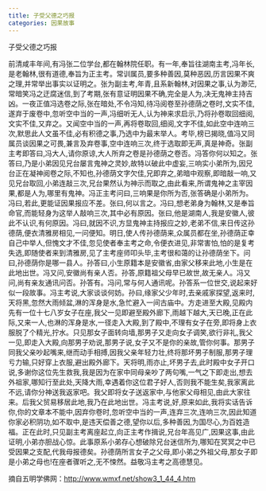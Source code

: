 ```yaml
---
title: 子受父德之巧报
categories: 因果故事
---
```


	   
子受父德之巧报

前清咸丰年间,有冯张二位学台,都在翰林院任职。有一年,奉旨往湖南主考,冯年长,是老翰林,很有道德,奉旨为正主考。常训属员,要多种善因,莫种恶因,历言因果不爽之理,并常举出事实以证明之。张为副主考,年青,且系新翰林,对因果之事,认为渺茫,常暗笑冯之迂腐迷信,到了考期,张有意证明因果不确,完全是人为,决无鬼神主持吉凶。一夜正值冯选卷之际,张在暗处,不令冯知,待冯阅卷至孙德荫之卷时,文实不佳,遂弃于废卷中,忽听空中当的一声,冯细听无人,认为神来求启示,乃将孙卷取回细阅,文实不佳,又弃之。又闻空中当的一声,再将卷取回,细阅,文字不佳,如此空中连响三次,默思此人文虽不佳,必有积德之事,乃选中为最末举人。考毕,榜已揭晓,值冯又同属员谈因果之可畏,兼言及弃卷事,空中连响三次,终于选取即无声,真是神奇。张副主考即答曰,冯大人,请你原谅,大人所弃之卷是孙德荫之卷否。冯答你何以知之。张答曰,乃是小弟因见兄台屡言鬼神之灵妙,故特以破此中虚妄,三响实小弟所为,因兄台正在凝神阅卷之际,不知也,孙德荫文字欠佳,兄即弃之,弟暗中观察,即暗敲一响,又见兄台取回,小弟连敲三次,兄台果然认为神示而取之,由此看来,所谓鬼神之主宰因果,都是人为,哪里有鬼神。冯正主考问曰,三响果是你所为否,张答确是小弟所为。冯曰,若此,更能证因果报应不差。张曰,何以言之。冯曰,想老弟身为翰林,又是奉旨命官,而能轻身为这举人敲响三次,其中必有原因。张曰,他是湖南人,我是安徽人,彼此不认识,有何原因。冯曰,就因不识,方显鬼神主持报应之妙,老弟不信,来日传这孙德荫,便衣清雅房相见,一问便知。明日,使人传孙德荫来,众属员都在坐,孙德荫正幸自己中举人,但愧文才不佳,忽见使者奉主考之命,令便衣进见,非常害怕,怕的是复考失选,即随使者来到清雅房,见了主考座师叩头毕,主考很和蔼的让孙德荫坐下。问曰,孙德荫你是哪一县人。孙答曰,小生原籍本是安徽省,由家父移来此地,小生是在此地出世。冯又问,安徽尚有亲人否。孙答,原籍祖父母早已故世,故无亲人。冯又问,尚有亲友通讯问否。孙答有。冯问,常与何人通讯呢。孙答系一位世交,说起来好似一段故事。冯主考说,大家谈谈何妨。孙曰,缘家父少年时,去亲戚家探望,返来时,天将黑,忽然大雨倾盆,淋的浑身是水,急忙避入一间古庙中。方走进至大殿,见殿内先有一位十七八岁女子在座,我父一见即避至殿外廊下,雨越下越大,天已晚,正在此际,又来一人,也淋的浑身是水,一径走入大殿,到了殿中,不理有女子在旁,即将身上衣服脱了个精光,拧水。只见那女子面转向墙,那男子又走向女子调笑,欲行非礼,我父一见,即走入大殿,向那男子劝说,那男子说,女子又不是你的亲故,管你何事。那男子同我父亲吵起嘴来,继而动手相搏,因我父亲年轻力壮,终将那坏男子制服,那男子理亏力输,只好穿上衣服,避出殿外廊下。天将明,雨亦止,坏男子去,此时殿中女子开口说,多谢你这位先生救我,我是因为在家中同母亲吵了两句嘴,一气之下即走出,想去外祖家,哪知行至此处,天降大雨,幸遇着你这位君子好人,否则我不能生矣,我家离此不远,请你分神送我返家吧。我父即将女子送返家中,与他家父母相见,由此大家往来。后我父贸易移居此地,我乃在此地出世。冯主考说,好,原来如此,我将实话告诉你,你的文章本不能中,因弃你卷时,忽听空中当的一声,连弃三次,连响三次,因此知道你家必积阴功,如不取中,是违天偿善之德,望你以后,多种善因,为国尽心,为百姓造福。正在此时,只见副主考离座起立,向正主考作揖说,兄台年高见广,因果这事,由此证明,小弟亦胆战心惊。此事原系小弟存心想破除兄台迷信所为,哪知在冥冥之中已受因果之支配,代我母报德矣。孙德荫所言女子之父母,即小弟之外祖父母,那女子即是小弟之母也!在座者骤听之,无不悚然。益敬冯主考之高德慧见。

摘自五明学佛网：http://www.wmxf.net/show3_1_44_4.htm